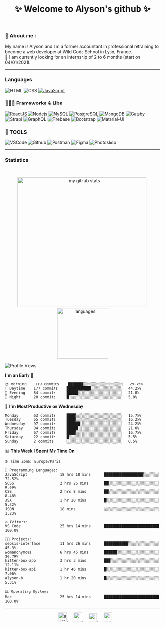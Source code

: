 <h1 align="center">
 ✨ Welcome to Alyson's github ✨
</h1>

<br/>

### 📖 About me :

My name is Alyson and I'm a former accountant in professional retraining to become a web developer at Wild Code School in Lyon, France. <br/>
🎯  I am currently looking for an internship of 2 to 6 months (start on 04/01/2021).

---

### Languages

![HTML](https://img.shields.io/badge/-HTML5-fff?&logo=HTML5)
![CSS](https://img.shields.io/badge/-CSS-fff?&logo=CSS3&logoColor=1572B6)
[![JavaScript](https://img.shields.io/badge/-JavaScript-fff?&logo=JavaScript&logoColor=ddc508)](https://github.com/alyson-b69?tab=repositories&q=&type=&language=javascript)



### 👩🏻‍💻 Frameworks & Libs

![ReactJS](https://img.shields.io/badge/-ReactJS-fff?&logo=React)
![Nodejs](https://img.shields.io/badge/-NodeJs-fff?&logo=node.js)
![MySQL](https://img.shields.io/badge/-MySQL-fff?&logo=MySQL)
![PostgreSQL](https://img.shields.io/badge/-PostgreSQL-fff?&logo=PostgreSQL&logoColor=336791)
![MongoDB](https://img.shields.io/badge/-MongoDB-fff?&logo=MongoDB)
![Gatsby](https://img.shields.io/badge/-Gatsby-fff?&logo=Gatsby&logoColor=8A2BE2)
![Strapi](https://img.shields.io/badge/-Strapi-fff?&logo=Strapi)
![GraphQL](https://img.shields.io/badge/-GraphQL-fff?&logo=GraphQL&logoColor=E10098)
![Firebase](https://img.shields.io/badge/-Firebase-fff?&logo=Firebase)
![Bootstrap](https://img.shields.io/badge/-Bootstrap-fff?&logo=Bootstrap&logoColor=563D7C)
![Material-UI](https://img.shields.io/badge/-MaterialUI-fff?&logo=Material-UI&logoColor=0081CB)

### 🔧 TOOLS

![VSCode](https://img.shields.io/badge/-VSCode-fff?&logo=Visual-studio-code&logoColor=007ACC)
![Github](https://img.shields.io/badge/-Github-fff?&logo=Github&logoColor=181717)
![Postman](https://img.shields.io/badge/-Postman-fff?&logo=Postman)
![Figma](https://img.shields.io/badge/-Figma-fff?&logo=Figma)
![Photoshop](https://img.shields.io/badge/-Photoshop-fff?&logo=Adobe-Photoshop&logoColor=31A8FF)

---

### Statistics

<br>

<p align="center">
<img src="https://github-readme-stats.vercel.app/api?username=alyson-b69&show_icons=true&theme=buefy" alt="my github stats" width="420"/>&nbsp;<img src="https://github-readme-stats.vercel.app/api/top-langs/?username=alyson-b69&layout=compact&theme=buefy" alt="languages" height="165">
</p>

<!--START_SECTION:waka-->
![Profile Views](http://img.shields.io/badge/Profile%20Views-206-blue)

**I'm an Early 🐤** 

```text
🌞 Morning    119 commits    ███████░░░░░░░░░░░░░░░░░░   29.75% 
🌆 Daytime    177 commits    ███████████░░░░░░░░░░░░░░   44.25% 
🌃 Evening    84 commits     █████░░░░░░░░░░░░░░░░░░░░   21.0% 
🌙 Night      20 commits     █░░░░░░░░░░░░░░░░░░░░░░░░   5.0%

```
📅 **I'm Most Productive on Wednesday** 

```text
Monday       63 commits     ████░░░░░░░░░░░░░░░░░░░░░   15.75% 
Tuesday      65 commits     ████░░░░░░░░░░░░░░░░░░░░░   16.25% 
Wednesday    97 commits     ██████░░░░░░░░░░░░░░░░░░░   24.25% 
Thursday     84 commits     █████░░░░░░░░░░░░░░░░░░░░   21.0% 
Friday       67 commits     ████░░░░░░░░░░░░░░░░░░░░░   16.75% 
Saturday     22 commits     █░░░░░░░░░░░░░░░░░░░░░░░░   5.5% 
Sunday       2 commits      ░░░░░░░░░░░░░░░░░░░░░░░░░   0.5%

```


📊 **This Week I Spent My Time On** 

```text
⌚︎ Time Zone: Europe/Paris

💬 Programming Languages: 
JavaScript               18 hrs 18 mins      ██████████████████░░░░░░░   72.52% 
SCSS                     2 hrs 26 mins       ██░░░░░░░░░░░░░░░░░░░░░░░   9.69% 
CSS                      2 hrs 8 mins        ██░░░░░░░░░░░░░░░░░░░░░░░   8.48% 
JSX                      1 hr 20 mins        █░░░░░░░░░░░░░░░░░░░░░░░░   5.32% 
JSON                     18 mins             ░░░░░░░░░░░░░░░░░░░░░░░░░   1.23%

🔥 Editors: 
VS Code                  25 hrs 14 mins      █████████████████████████   100.0%

🐱‍💻 Projects: 
sepsis-interface         11 hrs 26 mins      ███████████░░░░░░░░░░░░░░   45.3% 
womanonymous             6 hrs 45 mins       ██████░░░░░░░░░░░░░░░░░░░   26.79% 
kitten-box-app           3 hrs 3 mins        ███░░░░░░░░░░░░░░░░░░░░░░   12.11% 
kitten-box-api           1 hr 46 mins        █░░░░░░░░░░░░░░░░░░░░░░░░   7.06% 
alyson-b                 1 hr 20 mins        █░░░░░░░░░░░░░░░░░░░░░░░░   5.31%

💻 Operating System: 
Mac                      25 hrs 14 mins      █████████████████████████   100.0%

```


<!--END_SECTION:waka-->

---

<p align="center">
  &emsp;
 <a href= "https://codesandbox.io/u/alyson-b69" rel="nofollow" target="_blank">
  <img src="https://api.iconify.design/logos-codesandbox.svg" alt="alyson codesandbox" height="28px" width="28px" />
 </a> 
   &emsp;
  <a href="https://alyson-b.netlify.app" rel="nofollow" target="_blank">
    <img src="https://img.icons8.com/material/256/000000/globe--v1.png" width="28px"/>
  </a>
   &emsp;
  <a href="https://linkedin.com/in/alyson-bernabeu-08249a172" rel="nofollow" target="_blank" >
    <img src="https://img.icons8.com/ios-filled/256/000000/linkedin.svg" width="26px"/>
  </a>
  &emsp;
  <a href= "https://instagram.com/alyson.b69" rel="nofollow" target="_blank">
    <img src="https://img.icons8.com/ios-glyphs/256/000000/instagram-new.svg" width="28px"/>
  </a>
</p>
